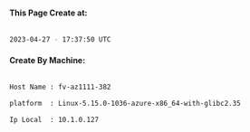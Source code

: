 
   
#### This Page Create at:

```bash

2023-04-27 - 17:37:50 UTC

```

#### Create By Machine:

```bash

Host Name : fv-az1111-382

platform  : Linux-5.15.0-1036-azure-x86_64-with-glibc2.35

Ip Local  : 10.1.0.127

```

